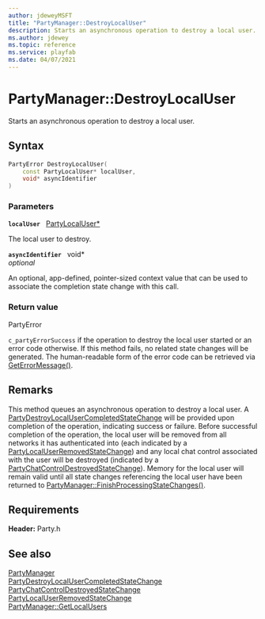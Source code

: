 ```yaml
---
author: jdeweyMSFT
title: "PartyManager::DestroyLocalUser"
description: Starts an asynchronous operation to destroy a local user.
ms.author: jdewey
ms.topic: reference
ms.service: playfab
ms.date: 04/07/2021
---
```


# PartyManager::DestroyLocalUser  

Starts an asynchronous operation to destroy a local user.  

## Syntax  
  
```cpp
PartyError DestroyLocalUser(  
    const PartyLocalUser* localUser,  
    void* asyncIdentifier  
)  
```  
  
### Parameters  
  
**`localUser`** &nbsp; [PartyLocalUser*](../../PartyLocalUser/partylocaluser.md)  
  
The local user to destroy.  
  
**`asyncIdentifier`** &nbsp; void*  
*optional*  
  
An optional, app-defined, pointer-sized context value that can be used to associate the completion state change with this call.  
  
  
### Return value  
PartyError
  
```c_partyErrorSuccess``` if the operation to destroy the local user started or an error code otherwise. If this method fails, no related state changes will be generated. The human-readable form of the error code can be retrieved via [GetErrorMessage()](partymanager_geterrormessage.md).
  
## Remarks  
  
This method queues an asynchronous operation to destroy a local user. A [PartyDestroyLocalUserCompletedStateChange](../../../structs/partydestroylocalusercompletedstatechange.md) will be provided upon completion of the operation, indicating success or failure. Before successful completion of the operation, the local user will be removed from all networks it has authenticated into (each indicated by a [PartyLocalUserRemovedStateChange](../../../structs/partylocaluserremovedstatechange.md)) and any local chat control associated with the user will be destroyed (indicated by a [PartyChatControlDestroyedStateChange](../../../structs/partychatcontroldestroyedstatechange.md)). Memory for the local user will remain valid until all state changes referencing the local user have been returned to [PartyManager::FinishProcessingStateChanges()](partymanager_finishprocessingstatechanges.md).
  
## Requirements  
  
**Header:** Party.h
  
## See also  
[PartyManager](../partymanager.md)  
[PartyDestroyLocalUserCompletedStateChange](../../../structs/partydestroylocalusercompletedstatechange.md)  
[PartyChatControlDestroyedStateChange](../../../structs/partychatcontroldestroyedstatechange.md)  
[PartyLocalUserRemovedStateChange](../../../structs/partylocaluserremovedstatechange.md)  
[PartyManager::GetLocalUsers](partymanager_getlocalusers.md)
  
  
